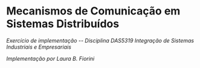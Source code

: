# Mecanismos de Comunicação em Sistemas Distribuídos
*Exercício de implementação -- Disciplina DAS5319 Integração de Sistemas Industriais e Empresariais*

*Implementação por Laura B. Fiorini*
